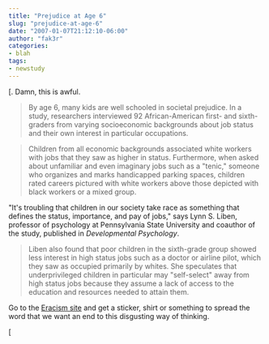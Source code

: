 ```yaml
---
title: "Prejudice at Age 6"
slug: "prejudice-at-age-6"
date: "2007-01-07T21:12:10-06:00"
author: "fak3r"
categories:
- blah
tags:
- newstudy
---
```


[.  Damn, this is awful.





> 

> 
> By age 6, many kids are well schooled in societal prejudice. In a     study, researchers interviewed 92 African-American first- and     sixth-graders from varying socioeconomic backgrounds about job status and     their own interest in particular occupations.
> 
> 

> 
> Children from all economic backgrounds associated white workers     with jobs that they saw as higher in status. Furthermore, when asked     about unfamiliar and even imaginary jobs such as a "tenic," someone who     organizes and marks handicapped parking spaces, children rated careers     pictured with white workers above those depicted with black workers or a     mixed group.
> 
> 
"It's troubling that children in our society take race as something     that defines the status, importance, and pay of jobs," says Lynn S. Liben,     professor of psychology at Pennsylvania State University and coauthor of     the study, published in      _Developmental Psychology_.

> 
> Liben also found that poor children in the sixth-grade group showed     less interest in high status jobs such as a doctor or airline pilot,     which they saw as occupied primarily by whites. She speculates that     underprivileged children in particular may "self-select" away from high     status jobs because they assume a lack of access to the education and     resources needed to attain them.
> 
> 





Go to the [Eracism site](http://www.eracismneworleans.org/) and get a sticker, shirt or something to spread the word that we want an end to this disgusting way of thinking.




[](http://www.eracismneworleans.org/)





[
